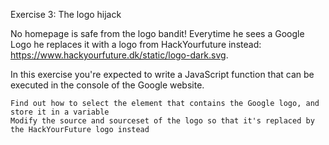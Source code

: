 Exercise 3: The logo hijack

No homepage is safe from the logo bandit! Everytime he sees a Google Logo he replaces it with a logo from HackYourfuture instead: https://www.hackyourfuture.dk/static/logo-dark.svg.

In this exercise you're expected to write a JavaScript function that can be executed in the console of the Google website.

    Find out how to select the element that contains the Google logo, and store it in a variable
    Modify the source and sourceset of the logo so that it's replaced by the HackYourFuture logo instead
